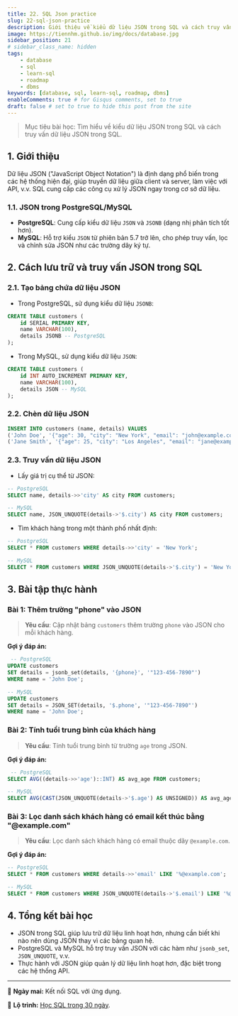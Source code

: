 ```yaml
---
title: 22. SQL Json practice
slug: 22-sql-json-practice
description: Giới thiệu về kiểu dữ liệu JSON trong SQL và cách truy vấn dữ liệu JSON trong SQL.
image: https://tiennhm.github.io/img/docs/database.jpg
sidebar_position: 21
# sidebar_class_name: hidden
tags:
    - database
    - sql
    - learn-sql
    - roadmap
    - dbms
keywords: [database, sql, learn-sql, roadmap, dbms]
enableComments: true # for Gisqus comments, set to true
draft: false # set to true to hide this post from the site
---
```


> Mục tiêu bài học: Tìm hiểu về kiểu dữ liệu JSON trong SQL và cách truy vấn dữ liệu JSON trong SQL.

## 1. Giới thiệu
Dữ liệu JSON ("JavaScript Object Notation") là định dạng phổ biến trong các hệ thống hiện đại, giúp truyền dữ liệu giữa client và server, làm việc với API, v.v. SQL cung cấp các công cụ xử lý JSON ngay trong cơ sở dữ liệu.

### 1.1. JSON trong PostgreSQL/MySQL
- **PostgreSQL**: Cung cấp kiểu dữ liệu `JSON` và `JSONB` (dạng nhị phân tích tốt hơn).
- **MySQL**: Hỗ trợ kiểu `JSON` từ phiên bản 5.7 trở lên, cho phép truy vấn, lọc và chỉnh sửa JSON như các trường dây ký tự.

## 2. Cách lưu trữ và truy vấn JSON trong SQL

### 2.1. Tạo bảng chứa dữ liệu JSON
- Trong PostgreSQL, sử dụng kiểu dữ liệu `JSONB`:
```sql
CREATE TABLE customers (
    id SERIAL PRIMARY KEY,
    name VARCHAR(100),
    details JSONB -- PostgreSQL
);
```

- Trong MySQL, sử dụng kiểu dữ liệu `JSON`:
```sql
CREATE TABLE customers (
    id INT AUTO_INCREMENT PRIMARY KEY,
    name VARCHAR(100),
    details JSON -- MySQL
);
```

### 2.2. Chèn dữ liệu JSON
```sql
INSERT INTO customers (name, details) VALUES
('John Doe', '{"age": 30, "city": "New York", "email": "john@example.com"}'),
('Jane Smith', '{"age": 25, "city": "Los Angeles", "email": "jane@example.com"}');
```

### 2.3. Truy vấn dữ liệu JSON
- Lấy giá trị cụ thể từ JSON:
```sql
-- PostgreSQL
SELECT name, details->>'city' AS city FROM customers;

-- MySQL
SELECT name, JSON_UNQUOTE(details->'$.city') AS city FROM customers;
```

- Tìm khách hàng trong một thành phố nhất định:
```sql
-- PostgreSQL
SELECT * FROM customers WHERE details->>'city' = 'New York';

-- MySQL
SELECT * FROM customers WHERE JSON_UNQUOTE(details->'$.city') = 'New York';
```

## 3. Bài tập thực hành

### Bài 1: Thêm trường "phone" vào JSON
> **Yêu cầu**: Cập nhật bảng `customers` thêm trường `phone` vào JSON cho mỗi khách hàng.

**Gợi ý đáp án:**
```sql
 -- PostgreSQL
UPDATE customers
SET details = jsonb_set(details, '{phone}', '"123-456-7890"')
WHERE name = 'John Doe';

-- MySQL
UPDATE customers
SET details = JSON_SET(details, '$.phone', '"123-456-7890"')
WHERE name = 'John Doe';
```

### Bài 2: Tính tuổi trung bình của khách hàng
> **Yêu cầu**: Tính tuổi trung bình từ trường `age` trong JSON.

**Gợi ý đáp án:**
```sql
 -- PostgreSQL
SELECT AVG((details->>'age')::INT) AS avg_age FROM customers;

-- MySQL
SELECT AVG(CAST(JSON_UNQUOTE(details->'$.age') AS UNSIGNED)) AS avg_age FROM customers;
```

### Bài 3: Lọc danh sách khách hàng có email kết thúc bằng "@example.com"
> **Yêu cầu**: Lọc danh sách khách hàng có email thuộc dãy `@example.com`.

**Gợi ý đáp án:**
```sql
-- PostgreSQL
SELECT * FROM customers WHERE details->>'email' LIKE '%@example.com';

-- MySQL
SELECT * FROM customers WHERE JSON_UNQUOTE(details->'$.email') LIKE '%@example.com';
```

## 4. Tổng kết bài học
- JSON trong SQL giúp lưu trữ dữ liệu linh hoạt hơn, nhưng cần biết khi nào nên dùng JSON thay vì các bảng quan hệ.
- PostgreSQL và MySQL hỗ trợ truy vấn JSON với các hàm như `jsonb_set`, `JSON_UNQUOTE`, v.v.
- Thực hành với JSON giúp quản lý dữ liệu linh hoạt hơn, đặc biệt trong các hệ thống API.

---

🚀 **Ngày mai:** Kết nối SQL với ứng dụng.

📌 **Lộ trình:** [Học SQL trong 30 ngày](00.%2030-Day%20SQL%20Learning%20Roadmap.md).
